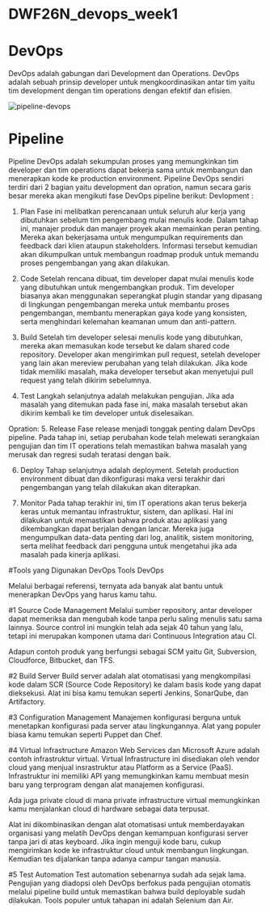 # DWF26N_devops_week1
# DevOps
DevOps adalah gabungan dari Development dan Operations. DevOps adalah sebuah prinsip developer untuk mengkoordinasikan antar tim yaitu tim development dengan tim operations dengan efektif dan efisien.

![pipeline-devops](https://user-images.githubusercontent.com/88620315/133464745-4af9262c-0471-4035-b7c5-acdf5711ea7a.png)

# Pipeline
Pipeline DevOps adalah sekumpulan proses yang memungkinkan tim developer dan tim operations dapat bekerja sama untuk membangun dan menerapkan kode ke production environment. Pipeline DevOps sendiri terdiri dari 2 bagian yaitu development dan opration, namun secara garis besar mereka akan mengikuti fase DevOps pipeline berikut:
 Devlopment :
1. Plan
Fase ini melibatkan perencanaan untuk seluruh alur kerja yang dibutuhkan sebelum tim pengembang mulai menulis kode. Dalam tahap ini, manajer produk dan manajer proyek akan memainkan peran penting. Mereka akan bekerjasama untuk mengumpulkan requirements dan feedback dari klien ataupun stakeholders. Informasi tersebut kemudian akan dikumpulkan untuk membangun roadmap produk untuk memandu proses pengembangan yang akan dilakukan.

2. Code
Setelah rencana dibuat, tim developer dapat mulai menulis kode yang dibutuhkan untuk mengembangkan produk. Tim developer biasanya akan menggunakan seperangkat plugin standar yang dipasang di lingkungan pengembangan mereka untuk membantu proses pengembangan, membantu menerapkan gaya kode yang konsisten, serta menghindari kelemahan keamanan umum dan anti-pattern.

3. Build
Setelah tim developer selesai menulis kode yang dibutuhkan, mereka akan memasukan kode tersebut ke dalam shared code repository. Developer akan mengirimkan pull request, setelah developer yang lain akan mereview perubahan yang telah dilakukan. Jika kode tidak memiliki masalah, maka developer tersebut akan menyetujui pull request yang telah dikirim sebelumnya.

4. Test
Langkah selanjutnya adalah melakukan pengujian.  Jika ada masalah yang ditemukan pada fase ini, maka masalah tersebut akan dikirim kembali ke tim developer untuk diselesaikan.

Opration:
5. Release
Fase release menjadi tonggak penting dalam DevOps pipeline. Pada tahap ini, setiap perubahan kode telah melewati serangkaian pengujian dan tim IT operations telah memastikan bahwa masalah yang merusak dan regresi sudah teratasi dengan baik.

6. Deploy
Tahap selanjutnya adalah deployment. Setelah production environment dibuat dan dikonfigurasi maka versi terakhir dari pengembangan yang telah dilakukan akan diterapkan.

7. Monitor
Pada tahap terakhir ini, tim IT operations akan terus bekerja keras untuk memantau infrastruktur, sistem, dan aplikasi. Hal ini dilakukan untuk memastikan bahwa produk atau aplikasi yang dikembangkan dapat berjalan dengan lancar. Mereka juga mengumpulkan data-data penting dari log, analitik, sistem monitoring, serta melihat feedback dari pengguna untuk mengetahui jika ada masalah pada kinerja aplikasi. 

#Tools yang Digunakan DevOps
Tools DevOps

Melalui berbagai referensi, ternyata ada banyak alat bantu untuk menerapkan DevOps yang harus kamu tahu.

#1 Source Code Management
Melalui sumber repository, antar developer dapat memeriksa dan mengubah kode tanpa perlu saling menulis satu sama lainnya. Source control ini mungkin telah ada sejak 40 tahun yang lalu, tetapi ini merupakan komponen utama dari Continuous Integration atau CI.

Adapun contoh produk yang berfungsi sebagai SCM yaitu Git, Subversion, Cloudforce, Bitbucket, dan TFS.

#2 Build Server
Build server adalah alat otomatisasi yang mengkompilasi kode dalam SCR (Source Code Repository) ke dalam basis kode yang dapat dieksekusi. Alat ini bisa kamu temukan seperti Jenkins, SonarQube, dan Artifactory.

#3 Configuration Management
Manajemen konfigurasi berguna untuk menetapkan konfigurasi pada server atau lingkungannya. Alat yang populer biasa kamu temukan seperti Puppet dan Chef.

#4 Virtual Infrastructure
Amazon Web Services dan Microsoft Azure adalah contoh infrastruktur virtual. Virtual Infrastructure ini disediakan oleh vendor cloud yang menjual insrastruktur atau Platform as a Service (PaaS). Infrastruktur ini memiliki API yang memungkinkan kamu membuat mesin baru yang terprogram dengan alat manajemen konfigurasi.

Ada juga private cloud di mana private infrastructure virtual memungkinkan kamu menjalankan cloud di hardware sebagai data terpusat.

Alat ini dikombinasikan dengan alat otomatisasi untuk memberdayakan organisasi yang melatih DevOps dengan kemampuan konfigurasi server tanpa jari di atas keyboard. Jika ingin menguji kode baru, cukup mengirimkan kode ke infrastruktur cloud untuk membangun lingkungan. Kemudian tes dijalankan tanpa adanya campur tangan manusia.

#5 Test Automation
Test automation sebenarnya sudah ada sejak lama. Pengujian yang diadopsi oleh DevOps berfokus pada pengujian otomatis melalui pipeline build untuk memastikan bahwa build deployable sudah dilakukan. Tools populer untuk tahapan ini adalah Selenium dan Air.
